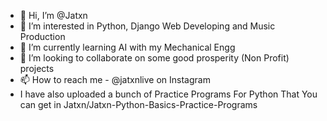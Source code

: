 - 👋 Hi, I’m @Jatxn
- 👀 I’m interested in Python, Django Web Developing and Music Production
- 🌱 I’m currently learning AI with my Mechanical Engg
- 💞️ I’m looking to collaborate on some good prosperity (Non Profit) projects
- 📫 How to reach me - @jatxnlive on Instagram
- I have also uploaded a bunch of Practice Programs For Python That You can get in Jatxn/Jatxn-Python-Basics-Practice-Programs

<!---
Jatxn/Jatxn is a ✨ special ✨ repository because its `README.md` (this file) appears on your GitHub profile.
You can click the Preview link to take a look at your changes.
--->
